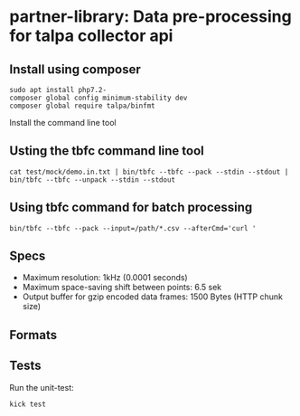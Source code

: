 # partner-library: Data pre-processing for talpa collector api

## Install using composer 

```
sudo apt install php7.2- 
composer global config minimum-stability dev 
composer global require talpa/binfmt
```

Install the command line tool



## Usting the tbfc command line tool

```
cat test/mock/demo.in.txt | bin/tbfc --tbfc --pack --stdin --stdout | bin/tbfc --tbfc --unpack --stdin --stdout
```

## Using tbfc command for batch processing

```
bin/tbfc --tbfc --pack --input=/path/*.csv --afterCmd='curl '
```


## Specs

- Maximum resolution: 1kHz (0.0001 seconds)
- Maximum space-saving shift between points: 6.5 sek
- Output buffer for gzip encoded data frames: 1500 Bytes (HTTP chunk size)


## Formats



## Tests 

Run the unit-test:

```
kick test
```
